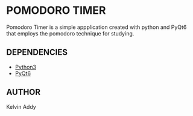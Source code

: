 # **POMODORO TIMER**
Pomodoro Timer is a simple appplication created with python and PyQt6 that employs the pomodoro technique for studying.

## DEPENDENCIES

* [Python3](https://www.python.org)
* [PyQt6](https://www.pypi.org/project/PyQt6)

## AUTHOR
Kelvin Addy
